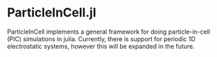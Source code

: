 # ParticleInCell.jl

ParticleInCell implements a general framework for doing particle-in-cell (PIC)
simulations in julia. Currently, there is support for periodic 1D electrostatic
systems, however this will be expanded in the future.
